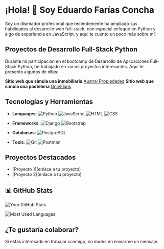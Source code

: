 # ¡Hola! 👋 Soy Eduardo Farías Concha

Soy un diseñador profesional que recientemente ha ampliado sus habilidades al desarrollo web full-stack, con especial enfoque en Python y algo de experiencia en JavaScript. y aquí te cuento un poco más sobre mí:

## Proyectos de Desarrollo Full-Stack Python

Durante mi participación en el bootcamp de Desarrollo de Aplicaciones Full-Stack Python, he trabajado en varios proyectos interesantes. Aquí te presento algunos de ellos:

**Sitio web que simula una inmobiliaria**
[Austral Propiedades](https://edo79.pythonanywhere.com/) 
**Sitio web que simula una pasteleria**
[OnlyFlans](https://github.com/edo-farias/onlyflans) 



## Tecnologías y Herramientas

- **Languages**: ![Python](https://img.shields.io/badge/-Python-3776AB?logo=python&logoColor=white&style=flat) ![JavaScript](https://img.shields.io/badge/-JavaScript-F7DF1E?logo=javascript&logoColor=black&style=flat) ![HTML](https://img.shields.io/badge/-HTML-E34F26?logo=html5&logoColor=white&style=flat) ![CSS](https://img.shields.io/badge/-CSS-1572B6?logo=css3&logoColor=white&style=flat)

- **Frameworks**: ![Django](https://img.shields.io/badge/-Django-092E20?logo=django&logoColor=white&style=flat) ![Bootstrap](https://img.shields.io/badge/-Bootstrap-7952B3?logo=bootstrap&logoColor=white&style=flat) 

- **Databases**: ![PostgreSQL](https://img.shields.io/badge/-PostgreSQL-4169E1?logo=postgresql&logoColor=white&style=flat)

- **Tools**: ![Git](https://img.shields.io/badge/-Git-F05032?logo=git&logoColor=white&style=flat) ![Postman](https://img.shields.io/badge/-Postman-FF6C37?logo=postman&logoColor=white&style=flat)


## Proyectos Destacados
- [Proyecto 1](enlace a tu proyecto)
- [Proyecto 2](enlace a tu proyecto)

## 📊 GitHub Stats
![Your GitHub Stats](https://github-readme-stats.vercel.app/api?username=edo-farias&show_icons=true&theme=radical)

![Most Used Languages](https://github-readme-stats.vercel.app/api/top-langs/?username=edo-farias&layout=compact&theme=radical)

## ¿Te gustaría colaborar?
Si estás interesado en trabajar conmigo, no dudes en enviarme un mensaje.
